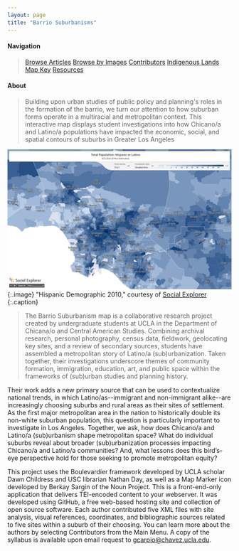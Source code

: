 ```yaml
---
layout: page
title: "Barrio Suburbanisms"
---
```


#### Navigation
> [Browse Articles](https://uclachicanxstudies.github.io/BarrioSuburbanisms/#/article-index/)
> [Browse by Images](https://uclachicanxstudies.github.io/BarrioSuburbanisms/#/browsebyimages/) 
> [Contributors](https://uclachicanxstudies.github.io/BarrioSuburbanisms/#/contributors/)
> [Indigenous Lands](https://uclachicanxstudies.github.io/BarrioSuburbanisms/#/indigenouslands/)
> [Map Key](https://uclachicanxstudies.github.io/BarrioSuburbanisms/#/mapkey/)
> [Resources](https://uclachicanxstudies.github.io/BarrioSuburbanisms/#/resources/)

#### About
> Building upon urban studies of public policy and planning's roles in the formation of the barrio, we turn our attention to how suburban forms operate in a multiracial and metropolitan context. This interactive map displays student investigations into how Chicano/a and Latino/a populations have impacted the economic, social, and spatial contours of suburbs in Greater Los Angeles

![Home Image](assets/images/Home_1.jpg)
{:.image}
"Hispanic Demographic 2010," courtesy of [Social Explorer](https://www.socialexplorer.com/10baeb3340/view)
{:.caption}

>The Barrio Suburbanism map is a collaborative research project created by undergraduate students at UCLA in the Department of Chicana/o and Central American Studies. Combining archival research, personal photography, census data, fieldwork, geolocating key sites, and a review of secondary sources, students have assembled a metropolitan story of Latino/a (sub)urbanization. Taken together, their investigations underscore themes of community formation, immigration, education, art, and public space within the frameworks of (sub)urban studies and planning history.

Their work adds a new primary source that can be used to contextualize national trends, in which Latino/as--immigrant and non-immigrant alike--are increasingly choosing suburbs and rural areas as their sites of settlement. As the first major metropolitan area in the nation to historically double its non-white suburban population, this question is particularly important to investigate in Los Angeles. Together, we ask, how does Chicano/a and Latino/a (sub)urbanism shape metropolitan space? What do individual suburbs reveal about broader (sub)urbanization processes impacting Chicano/a and Latino/a communities? And, what lessons does this bird’s-eye perspective hold for those seeking to promote metropolitan equity?

This project uses the Boulevardier framework developed by UCLA scholar Dawn Childress and USC librarian Nathan Day, as well as a Map Marker icon developed by Berkay Sargin of the Noun Project. This is a front-end-only application that delivers TEI-encoded content to your webserver. It was developed using GitHub, a free web-based hosting site and collection of open source software. Each author contributed five XML files with site analysis, visual references, coordinates, and bibliographic sources related to five sites within a suburb of their choosing. You can learn more about the authors by selecting Contributors from the Main Menu. A copy of the syllabus is available upon email request to gcarpio@chavez.ucla.edu.
